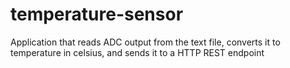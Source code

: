 # temperature-sensor
Application that reads ADC output from the text file, converts it to temperature in celsius, and sends it to a HTTP REST endpoint
